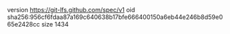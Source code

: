 version https://git-lfs.github.com/spec/v1
oid sha256:956cf6fdaa87a169c640638b17bfe666400150a6eb44e246b8d59e065e2428cc
size 1434

